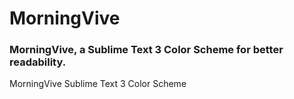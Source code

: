 # MorningVive
### MorningVive, a Sublime Text 3 Color Scheme for better readability.
MorningVive Sublime Text 3 Color Scheme

